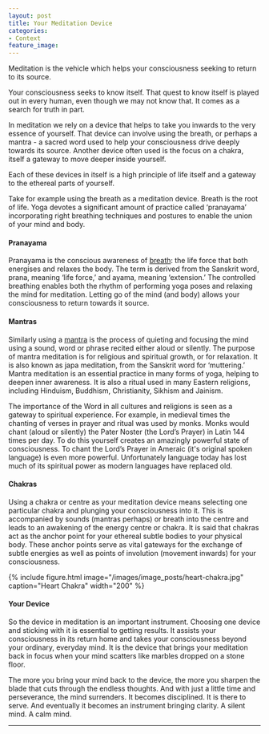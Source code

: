 ```yaml
---
layout: post
title: Your Meditation Device
categories:
- Context
feature_image: 
---
```


Meditation is the vehicle which helps your consciousness seeking to return to its source. 

Your consciousness seeks to know itself. That quest to know itself is played out in every human, even though we may not know that. It comes as a search for truth in part.

In meditation we rely on a device that helps to take you inwards to the very essence of yourself. That device can involve using the breath, or perhaps a mantra - a sacred word used to help your consciousness drive deeply towards its source. Another device often used is the focus on a chakra, itself a gateway to move deeper inside yourself. 

Each of these devices in itself is a high principle of life itself and a gateway to the ethereal parts of yourself. 

Take for example using the breath as a meditation device. Breath is the root of life. Yoga devotes a significant amount of practice called ‘pranayama’ incorporating right breathing techniques and postures to enable the union of your mind and body. 

#### Pranayama
Pranayama is the conscious awareness of [breath](https://www.yogapedia.com/definition/4990/pranayama): the life force that both energises and relaxes the body. The term is derived from the Sanskrit word, prana, meaning ‘life force,’ and ayama, meaning ‘extension.’ The controlled breathing enables both the rhythm of performing yoga poses and relaxing the mind for meditation. Letting go of the mind (and body) allows your consciousness to return towards it source.

#### Mantras
Similarly using a [mantra](https://www.yogapedia.com/definition/9781/mantra-meditation) is the process of quieting and focusing the mind using a sound, word or phrase recited either aloud or silently. The purpose of mantra meditation is for religious and spiritual growth, or for relaxation. It is also known as japa meditation, from the Sanskrit word for ‘muttering.’ Mantra meditation is an essential practice in many forms of yoga, helping to deepen inner awareness. It is also a ritual used in many Eastern religions, including Hinduism, Buddhism, Christianity, Sikhism and Jainism.

The importance of the Word in all cultures and religions is seen as a gateway to spiritual experience. For example, in medieval times the chanting of verses in prayer and ritual was used by monks. Monks would chant (aloud or silently) the Pater Noster (the Lord’s Prayer) in Latin 144 times per day. To do this yourself creates an amazingly powerful state of consciousness. To chant the Lord’s Prayer in Ameraic (it's original spoken language) is even more powerful. Unfortunately language today has lost much of its spiritual power as modern languages have replaced old. 

#### Chakras
Using a chakra or centre as your meditation device means selecting one particular chakra and plunging your consciousness into it. This is accompanied by sounds (mantras perhaps) or breath into the centre and leads to an awakening of the energy centre or chakra. It is said that chakras act as the anchor point for your ethereal subtle bodies to your physical body. These anchor points serve as vital gateways for the exchange of subtle energies as well as points of involution (movement inwards) for your consciousness. 

{% include figure.html image="/images/image_posts/heart-chakra.jpg" caption="Heart Chakra" width="200" %}

#### Your Device
So the device in meditation is an important instrument. Choosing one device and sticking with it is essential to getting results. It assists your consciousness in its return home and takes your consciousness beyond your ordinary, everyday mind. It is the device that brings your meditation back in focus when your mind scatters like marbles dropped on a stone floor. 

The more you bring your mind back to the device, the more you sharpen the blade that cuts through the endless thoughts. And with just a little time and perseverance, the mind surrenders. It becomes disciplined. It is there to serve. And eventually it becomes an instrument bringing clarity. A silent mind. A calm mind.  

---
